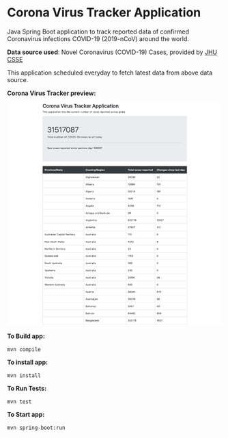 # Corona Virus Tracker Application
Java Spring Boot application to track reported data of confirmed Coronavirus infections COVID-19 (2019-nCoV) around the world.

**Data source used**: Novel Coronavirus (COVID-19) Cases, provided by [JHU CSSE](https://github.com/CSSEGISandData/COVID-19)

This application scheduled everyday to fetch latest data from above data source.

**Corona Virus Tracker preview:**

![Alt text](corona_virus_tracker_application.png?raw=true "Swagger-UI")

**To Build app:**
```$xslt
mvn compile
```
**To install app:** 
```$xslt
mvn install
```
**To Run Tests:**
```$xslt
mvn test
```
**To Start app:**
```$xslt
mvn spring-boot:run
```